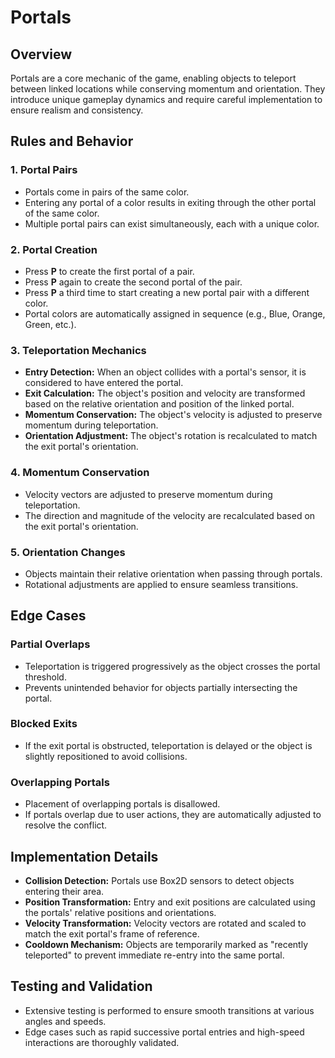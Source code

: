# Portals

## Overview

Portals are a core mechanic of the game, enabling objects to teleport between linked locations while conserving momentum and orientation. They introduce unique gameplay dynamics and require careful implementation to ensure realism and consistency.

## Rules and Behavior

### 1. **Portal Pairs**
- Portals come in pairs of the same color.
- Entering any portal of a color results in exiting through the other portal of the same color.
- Multiple portal pairs can exist simultaneously, each with a unique color.

### 2. **Portal Creation**
- Press **P** to create the first portal of a pair.
- Press **P** again to create the second portal of the pair.
- Press **P** a third time to start creating a new portal pair with a different color.
- Portal colors are automatically assigned in sequence (e.g., Blue, Orange, Green, etc.).

### 3. **Teleportation Mechanics**
- **Entry Detection:** When an object collides with a portal's sensor, it is considered to have entered the portal.
- **Exit Calculation:** The object's position and velocity are transformed based on the relative orientation and position of the linked portal.
- **Momentum Conservation:** The object's velocity is adjusted to preserve momentum during teleportation.
- **Orientation Adjustment:** The object's rotation is recalculated to match the exit portal's orientation.

### 4. **Momentum Conservation**
- Velocity vectors are adjusted to preserve momentum during teleportation.
- The direction and magnitude of the velocity are recalculated based on the exit portal's orientation.

### 5. **Orientation Changes**
- Objects maintain their relative orientation when passing through portals.
- Rotational adjustments are applied to ensure seamless transitions.

## Edge Cases

### Partial Overlaps
- Teleportation is triggered progressively as the object crosses the portal threshold.
- Prevents unintended behavior for objects partially intersecting the portal.

### Blocked Exits
- If the exit portal is obstructed, teleportation is delayed or the object is slightly repositioned to avoid collisions.

### Overlapping Portals
- Placement of overlapping portals is disallowed.
- If portals overlap due to user actions, they are automatically adjusted to resolve the conflict.

## Implementation Details

- **Collision Detection:** Portals use Box2D sensors to detect objects entering their area.
- **Position Transformation:** Entry and exit positions are calculated using the portals' relative positions and orientations.
- **Velocity Transformation:** Velocity vectors are rotated and scaled to match the exit portal's frame of reference.
- **Cooldown Mechanism:** Objects are temporarily marked as "recently teleported" to prevent immediate re-entry into the same portal.

## Testing and Validation
- Extensive testing is performed to ensure smooth transitions at various angles and speeds.
- Edge cases such as rapid successive portal entries and high-speed interactions are thoroughly validated.
